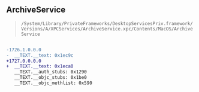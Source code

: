 ## ArchiveService

> `/System/Library/PrivateFrameworks/DesktopServicesPriv.framework/Versions/A/XPCServices/ArchiveService.xpc/Contents/MacOS/ArchiveService`

```diff

-1726.1.0.0.0
-  __TEXT.__text: 0x1ec9c
+1727.0.0.0.0
+  __TEXT.__text: 0x1eca0
   __TEXT.__auth_stubs: 0x1290
   __TEXT.__objc_stubs: 0x1be0
   __TEXT.__objc_methlist: 0x590

```
